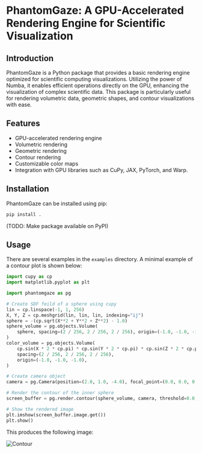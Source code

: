 # PhantomGaze: A GPU-Accelerated Rendering Engine for Scientific Visualization

## Introduction

PhantomGaze is a Python package that provides a basic rendering engine optimized for scientific computing visualizations. Utilizing the power of Numba, it enables efficient operations directly on the GPU, enhancing the visualization of complex scientific data. This package is particularly useful for rendering volumetric data, geometric shapes, and contour visualizations with ease.

## Features

- GPU-accelerated rendering engine
- Volumetric rendering
- Geometric rendering
- Contour rendering
- Customizable color maps
- Integration with GPU libraries such as CuPy, JAX, PyTorch, and Warp.

## Installation

PhantomGaze can be installed using pip:

```bash
pip install .
```

(TODO: Make package available on PyPI)

## Usage

There are several examples in the `examples` directory. A minimal example of a contour plot is shown below:

```python
import cupy as cp
import matplotlib.pyplot as plt

import phantomgaze as pg

# Create SDF feild of a sphere using cupy
lin = cp.linspace(-1, 1, 256)
X, Y, Z = cp.meshgrid(lin, lin, lin, indexing="ij")
sphere = -(cp.sqrt(X**2 + Y**2 + Z**2) - 1.0)
sphere_volume = pg.objects.Volume(
    sphere, spacing=(2 / 256, 2 / 256, 2 / 256), origin=(-1.0, -1.0, -1.0)
)
color_volume = pg.objects.Volume(
    cp.sin(X * 2 * cp.pi) * cp.sin(Y * 2 * cp.pi) * cp.sin(Z * 2 * cp.pi),
    spacing=(2 / 256, 2 / 256, 2 / 256),
    origin=(-1.0, -1.0, -1.0),
)

# Create camera object
camera = pg.Camera(position=(2.0, 1.0, -4.0), focal_point=(0.0, 0.0, 0.0), view_up=(0.0, 1.0, 0.0))

# Render the contour of the inner sphere
screen_buffer = pg.render.contour(sphere_volume, camera, threshold=0.0, color=color_volume)

# Show the rendered image
plt.imshow(screen_buffer.image.get())
plt.show()
```

This produces the following image:

![Contour](https://github.com/loliverhennigh/PhantomGaze/assets/readme_example.png)

